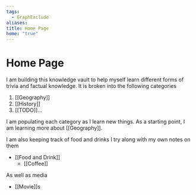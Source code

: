 ```yaml
---
tags:
  - GraphExclude
aliases: 
title: Home Page
home: "true"
---
```

# Home Page
I am building this knowledge vault to help myself learn different forms of trivia and factual knowledge. It is broken into the following categories
1. [[Geography]]
2. [[History]]
3. [[TODO]]...

I am populating each category as I learn new things. As a starting point, I am learning more about [[Geography]].

I am also keeping track of food and drinks I try along with my own notes on them
- [[Food and Drink]]
  - [[Coffee]]

As well as media
- [[Movie]]s
